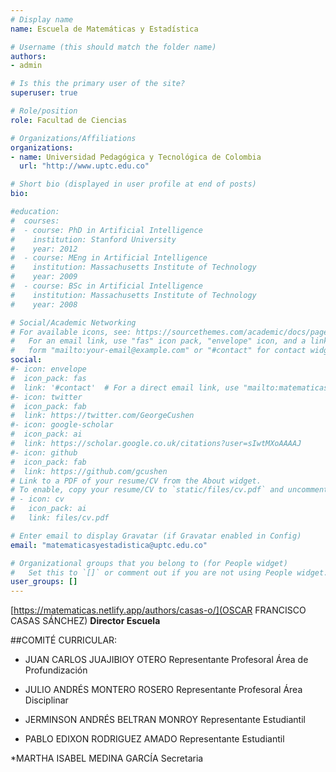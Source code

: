 ```yaml
---
# Display name
name: Escuela de Matemáticas y Estadística

# Username (this should match the folder name)
authors:
- admin

# Is this the primary user of the site?
superuser: true

# Role/position
role: Facultad de Ciencias

# Organizations/Affiliations
organizations:
- name: Universidad Pedagógica y Tecnológica de Colombia
  url: "http://www.uptc.edu.co"

# Short bio (displayed in user profile at end of posts)
bio: 

#education:
#  courses:
#  - course: PhD in Artificial Intelligence
#    institution: Stanford University
#    year: 2012
#  - course: MEng in Artificial Intelligence
#    institution: Massachusetts Institute of Technology
#    year: 2009
#  - course: BSc in Artificial Intelligence
#    institution: Massachusetts Institute of Technology
#    year: 2008

# Social/Academic Networking
# For available icons, see: https://sourcethemes.com/academic/docs/page-builder/#icons
#   For an email link, use "fas" icon pack, "envelope" icon, and a link in the
#   form "mailto:your-email@example.com" or "#contact" for contact widget.
social:
#- icon: envelope
#  icon_pack: fas
#  link: '#contact'  # For a direct email link, use "mailto:matematicasyestadistica@uptc.edu.co".
#- icon: twitter
#  icon_pack: fab
#  link: https://twitter.com/GeorgeCushen
#- icon: google-scholar
#  icon_pack: ai
#  link: https://scholar.google.co.uk/citations?user=sIwtMXoAAAAJ
#- icon: github
#  icon_pack: fab
#  link: https://github.com/gcushen
# Link to a PDF of your resume/CV from the About widget.
# To enable, copy your resume/CV to `static/files/cv.pdf` and uncomment the lines below.
# - icon: cv
#   icon_pack: ai
#   link: files/cv.pdf

# Enter email to display Gravatar (if Gravatar enabled in Config)
email: "matematicasyestadistica@uptc.edu.co"

# Organizational groups that you belong to (for People widget)
#   Set this to `[]` or comment out if you are not using People widget.
user_groups: []
---
```



[https://matematicas.netlify.app/authors/casas-o/](OSCAR FRANCISCO CASAS SÁNCHEZ)
**Director Escuela**


##COMITÉ CURRICULAR:  

* JUAN CARLOS JUAJIBIOY OTERO 
Representante Profesoral
Área de Profundización

* JULIO ANDRÉS MONTERO ROSERO 
Representante Profesoral
Área Disciplinar 

* JERMINSON ANDRÉS BELTRAN MONROY 
Representante Estudiantil

* PABLO EDIXON RODRIGUEZ AMADO 
Representante Estudiantil

*MARTHA ISABEL MEDINA GARCÍA
Secretaria 



